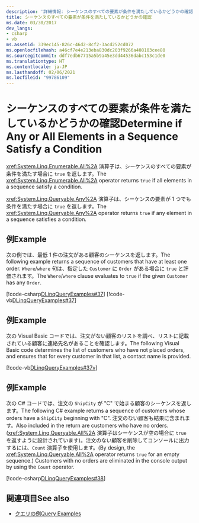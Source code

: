 ```yaml
---
description: '詳細情報: シーケンスのすべての要素が条件を満たしているかどうかの確認'
title: シーケンスのすべての要素が条件を満たしているかどうかの確認
ms.date: 03/30/2017
dev_langs:
- csharp
- vb
ms.assetid: 339ec145-826c-46d2-8cf2-3acd252cd072
ms.openlocfilehash: a46cf7e4e213eba830dc203f9266a408103cee80
ms.sourcegitcommit: ddf7edb67715a5b9a45e3dd44536dabc153c1de0
ms.translationtype: HT
ms.contentlocale: ja-JP
ms.lasthandoff: 02/06/2021
ms.locfileid: "99786109"
---
```

# <a name="determine-if-any-or-all-elements-in-a-sequence-satisfy-a-condition"></a><span data-ttu-id="eef23-103">シーケンスのすべての要素が条件を満たしているかどうかの確認</span><span class="sxs-lookup"><span data-stu-id="eef23-103">Determine if Any or All Elements in a Sequence Satisfy a Condition</span></span>

<span data-ttu-id="eef23-104"><xref:System.Linq.Enumerable.All%2A> 演算子は、シーケンスのすべての要素が条件を満たす場合に `true` を返します。</span><span class="sxs-lookup"><span data-stu-id="eef23-104">The <xref:System.Linq.Enumerable.All%2A> operator returns `true` if all elements in a sequence satisfy a condition.</span></span>  
  
 <span data-ttu-id="eef23-105"><xref:System.Linq.Queryable.Any%2A> 演算子は、シーケンスの要素が 1 つでも条件を満たす場合に `true` を返します。</span><span class="sxs-lookup"><span data-stu-id="eef23-105">The <xref:System.Linq.Queryable.Any%2A> operator returns `true` if any element in a sequence satisfies a condition.</span></span>  
  
## <a name="example"></a><span data-ttu-id="eef23-106">例</span><span class="sxs-lookup"><span data-stu-id="eef23-106">Example</span></span>  

 <span data-ttu-id="eef23-107">次の例では、最低 1 件の注文がある顧客のシーケンスを返します。</span><span class="sxs-lookup"><span data-stu-id="eef23-107">The following example returns a sequence of customers that have at least one order.</span></span> <span data-ttu-id="eef23-108">`Where`/`where` 句は、指定した `Customer` に `Order` がある場合に `true` と評価されます。</span><span class="sxs-lookup"><span data-stu-id="eef23-108">The `Where`/`where` clause evaluates to `true` if the given `Customer` has any `Order`.</span></span>  
  
 [!code-csharp[DLinqQueryExamples#37](../../../../../../samples/snippets/csharp/VS_Snippets_Data/DLinqQueryExamples/cs/Program.cs#37)]
 [!code-vb[DLinqQueryExamples#37](../../../../../../samples/snippets/visualbasic/VS_Snippets_Data/DLinqQueryExamples/vb/Module1.vb#37)]  
  
## <a name="example"></a><span data-ttu-id="eef23-109">例</span><span class="sxs-lookup"><span data-stu-id="eef23-109">Example</span></span>  

 <span data-ttu-id="eef23-110">次の Visual Basic コードでは、注文がない顧客のリストを調べ、リストに記載されている顧客に連絡先名があることを確認します。</span><span class="sxs-lookup"><span data-stu-id="eef23-110">The following Visual Basic code determines the list of customers who have not placed orders, and ensures that for every customer in that list, a contact name is provided.</span></span>  
  
 [!code-vb[DLinqQueryExamples#37v](../../../../../../samples/snippets/visualbasic/VS_Snippets_Data/DLinqQueryExamples/vb/Module1.vb#37v)]  
  
## <a name="example"></a><span data-ttu-id="eef23-111">例</span><span class="sxs-lookup"><span data-stu-id="eef23-111">Example</span></span>  

 <span data-ttu-id="eef23-112">次の C# コードでは、注文の `ShipCity` が "C" で始まる顧客のシーケンスを返します。</span><span class="sxs-lookup"><span data-stu-id="eef23-112">The following C# example returns a sequence of customers whose orders have a `ShipCity` beginning with "C".</span></span> <span data-ttu-id="eef23-113">注文のない顧客も結果に含まれます。</span><span class="sxs-lookup"><span data-stu-id="eef23-113">Also included in the return are customers who have no orders.</span></span> <span data-ttu-id="eef23-114">(<xref:System.Linq.Queryable.All%2A> 演算子はシーケンスが空の場合に `true` を返すように設計されています)。注文のない顧客を削除してコンソールに出力するには、`Count` 演算子を使用します。</span><span class="sxs-lookup"><span data-stu-id="eef23-114">(By design, the <xref:System.Linq.Queryable.All%2A> operator returns `true` for an empty sequence.) Customers with no orders are eliminated in the console output by using the `Count` operator.</span></span>  
  
 [!code-csharp[DLinqQueryExamples#38](../../../../../../samples/snippets/csharp/VS_Snippets_Data/DLinqQueryExamples/cs/Program.cs#38)]  
  
## <a name="see-also"></a><span data-ttu-id="eef23-115">関連項目</span><span class="sxs-lookup"><span data-stu-id="eef23-115">See also</span></span>

- [<span data-ttu-id="eef23-116">クエリの例</span><span class="sxs-lookup"><span data-stu-id="eef23-116">Query Examples</span></span>](query-examples.md)
